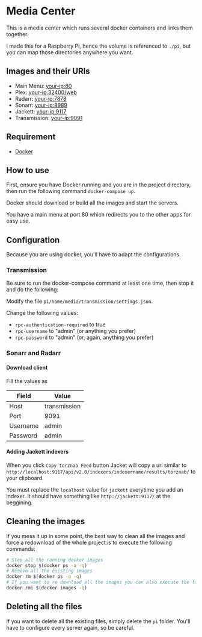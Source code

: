 # Media Center

This is a media center which runs several docker containers and links them together.

I made this for a Raspberry Pi, hence the volume is referenced to `./pi`, but you can map those directories anywhere you want.

## Images and their URIs

- Main Menu: [your-ip:80](0.0.0.0:80)
- Plex: [your-ip:32400/web](0.0.0.0:32400/web)
- Radarr: [your-ip:7878](0.0.0.0:7878)
- Sonarr: [your-ip:8989](0.0.0.0:8989)
- Jackett: [your-ip:9117](0.0.0.0:9117)
- Transmission: [your-ip:9091](0.0.0.0:9091)

## Requirement

- [Docker](https://docs.docker.com/install/)

## How to use

First, ensure you have Docker running and you are in the project directory, then run the following command `docker-compose up`.

Docker should download or build all the images and start the servers. 

You have a main menu at port 80 which redirects you to the other apps for easy use.

## Configuration

Because you are using docker, you'll have to adapt the configurations.

### Transmission

Be sure to run the docker-compose command at least one time, then stop it and do the following:

Modify the file `pi/home/media/transmission/settings.json`.

Change the following values:
- `rpc-authentication-required` to true
- `rpc-username` to "admin" (or anything you prefer)
- `rpc-password` to "admin" (or, again, anything you prefer)

### Sonarr and Radarr

#### Download client

Fill the values as 

|Field|Value|
|---|---|
|Host|transmission|
|Port|9091|
|Username|admin|
|Password|admin|

#### Adding Jackett indexers

When you click `Copy torznab Feed` button Jacket will copy a uri similar to `http://localhost:9117/api/v2.0/indexers/indexername/results/torznab/` to your clipboard.

You must replace the `localhost` value for `jackett` everytime you add an indexer. 
It should have something like `http://jackett:9117/` at the beggining.

## Cleaning the images

If you mess it up in some point, the best way to clean all the images and force a redownload of the whole project is to execute the following commands:

```bash
# Stop all the running docker images
docker stop $(docker ps -a -q)
# Remove all the existing images
docker rm $(docker ps -a -q)
# If you want to re download all the images you can also execute the following command
docker rmi $(docker images -q)
```

## Deleting all the files

If you want to delete all the existing files, simply delete the `pi` folder. You'll have to configure every server again, so be careful.